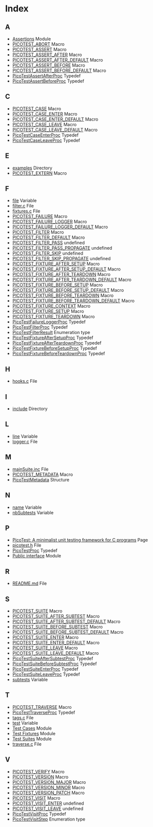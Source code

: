 # Index

## A

* [Assertions](group__assertions.md#group__assertions) Module
* [PICOTEST\_ABORT](picotest_8h.md#group__assertions_1ga62031fa5f6f86e517565b77a1fa37f59) Macro
* [PICOTEST\_ASSERT](picotest_8h.md#group__assertions_1gad71b76cf1173654acc95df79d1c7040b) Macro
* [PICOTEST\_ASSERT\_AFTER](picotest_8h.md#group__assertions_1gae6c0c62e54611c6d92a3a8b81545f934) Macro
* [PICOTEST\_ASSERT\_AFTER\_DEFAULT](picotest_8h.md#group__assertions_1gab1f1711109e4a8443a61c228194a6825) Macro
* [PICOTEST\_ASSERT\_BEFORE](picotest_8h.md#group__assertions_1gaa38b1a0014fe2ab172a5466f9031aafb) Macro
* [PICOTEST\_ASSERT\_BEFORE\_DEFAULT](picotest_8h.md#group__assertions_1ga331ef495337f7e2aae8be15cfd2a170a) Macro
* [PicoTestAssertAfterProc](picotest_8h.md#group__assertions_1ga9502bbfe9927766f12e8de83aa37b706) Typedef
* [PicoTestAssertBeforeProc](picotest_8h.md#group__assertions_1ga2011048ceed2457e95498573d0730eaf) Typedef

## C

* [PICOTEST\_CASE](picotest_8h.md#group__test__cases_1gadca8898d29eb42dde764ed83a5d9faf5) Macro
* [PICOTEST\_CASE\_ENTER](picotest_8h.md#group__test__cases_1gad1f702ab6600b04f66731d35bf38fc67) Macro
* [PICOTEST\_CASE\_ENTER\_DEFAULT](picotest_8h.md#group__test__cases_1ga4a4a1356f85b26cd29f2f7ae4c09cf91) Macro
* [PICOTEST\_CASE\_LEAVE](picotest_8h.md#group__test__cases_1ga4fd71dfed1ce3733b0d670c86b8d523a) Macro
* [PICOTEST\_CASE\_LEAVE\_DEFAULT](picotest_8h.md#group__test__cases_1ga5ff2295c5a324991c72a81bcfb949522) Macro
* [PicoTestCaseEnterProc](picotest_8h.md#group__test__cases_1ga0af0a0ec6d2bbee706b56fea6f60126e) Typedef
* [PicoTestCaseLeaveProc](picotest_8h.md#group__test__cases_1gacce6ae69ea5064e39e3c56915978609e) Typedef

## E

* [examples](dir_d28a4824dc47e487b107a5db32ef43c4.md#dir_d28a4824dc47e487b107a5db32ef43c4) Directory
* [PICOTEST\_EXTERN](picotest_8h.md#group__public__interface_1ga88033e8fb73d885670773cfc8ad1d024) Macro

## F

* [file](struct_pico_test_metadata.md#struct_pico_test_metadata_1a1e57db62ee1f5581d0f0bca333e21304) Variable
* [filter.c](filter_8c.md#filter_8c) File
* [fixtures.c](fixtures_8c.md#fixtures_8c) File
* [PICOTEST\_FAILURE](picotest_8h.md#group__assertions_1ga89a35f18021df570967bb707a8537f3b) Macro
* [PICOTEST\_FAILURE\_LOGGER](picotest_8h.md#group__public__interface_1gae4b2f943bef59bd05fb7a328a6c39d48) Macro
* [PICOTEST\_FAILURE\_LOGGER\_DEFAULT](picotest_8h.md#group__public__interface_1gaf08fabb517d01d11ce72614d1df51687) Macro
* [PICOTEST\_FILTER](picotest_8h.md#group__public__interface_1gabd82de0bec174d972151cd122a0a03ff) Macro
* [PICOTEST\_FILTER\_DEFAULT](picotest_8h.md#group__public__interface_1ga7dccbea985fb578ba6b7639fb66fc3ea) Macro
* [PICOTEST\_FILTER\_PASS](picotest_8h.md#group__public__interface_1ggaf5acf1a68605f6c8b758bae0224e03fca35508816a12c32e7ce536786e5ffc8d9) undefined
* [PICOTEST\_FILTER\_PASS\_PROPAGATE](picotest_8h.md#group__public__interface_1ggaf5acf1a68605f6c8b758bae0224e03fcaf2aa19fa3a0a1bc56585df626aa8e188) undefined
* [PICOTEST\_FILTER\_SKIP](picotest_8h.md#group__public__interface_1ggaf5acf1a68605f6c8b758bae0224e03fca0ee37a1cf8a2347fb3c42636dfb80b1c) undefined
* [PICOTEST\_FILTER\_SKIP\_PROPAGATE](picotest_8h.md#group__public__interface_1ggaf5acf1a68605f6c8b758bae0224e03fca487de7ecca4099ee737bd41a8d75ba75) undefined
* [PICOTEST\_FIXTURE\_AFTER\_SETUP](picotest_8h.md#group__fixtures_1ga679063021accc32a74c1e617ed68423f) Macro
* [PICOTEST\_FIXTURE\_AFTER\_SETUP\_DEFAULT](picotest_8h.md#group__fixtures_1ga8bfe212f7c3bed6d83be102510086012) Macro
* [PICOTEST\_FIXTURE\_AFTER\_TEARDOWN](picotest_8h.md#group__fixtures_1ga1a910236e326a942bc3a5be5c6013520) Macro
* [PICOTEST\_FIXTURE\_AFTER\_TEARDOWN\_DEFAULT](picotest_8h.md#group__fixtures_1ga667b954d1448d95e022451b8711e6abf) Macro
* [PICOTEST\_FIXTURE\_BEFORE\_SETUP](picotest_8h.md#group__fixtures_1gab6053367243af2ee7745bf35a3baaa4e) Macro
* [PICOTEST\_FIXTURE\_BEFORE\_SETUP\_DEFAULT](picotest_8h.md#group__fixtures_1ga503733d3013e81575c72a1100437ccf0) Macro
* [PICOTEST\_FIXTURE\_BEFORE\_TEARDOWN](picotest_8h.md#group__fixtures_1gaf68cbda0bf19afd7994c2e0a15278f8d) Macro
* [PICOTEST\_FIXTURE\_BEFORE\_TEARDOWN\_DEFAULT](picotest_8h.md#group__fixtures_1ga11bbe6bcd529ac78264411add1275635) Macro
* [PICOTEST\_FIXTURE\_CONTEXT](picotest_8h.md#group__fixtures_1ga983cffc937dca4baa55f59afad404f03) Macro
* [PICOTEST\_FIXTURE\_SETUP](picotest_8h.md#group__fixtures_1ga1e98cba23391e13521100528ee1a2181) Macro
* [PICOTEST\_FIXTURE\_TEARDOWN](picotest_8h.md#group__fixtures_1ga0d887bdb08e22489fc3cf9fb28a35fd1) Macro
* [PicoTestFailureLoggerProc](picotest_8h.md#group__public__interface_1ga407922fa95d91c28651b93fbafe1d1bb) Typedef
* [PicoTestFilterProc](picotest_8h.md#group__public__interface_1gafc743c5aa3870900472bc701b3ad35a4) Typedef
* [PicoTestFilterResult](picotest_8h.md#group__public__interface_1gaf5acf1a68605f6c8b758bae0224e03fc) Enumeration type
* [PicoTestFixtureAfterSetupProc](picotest_8h.md#group__fixtures_1gae75749e42f2c93cfedae9220ad149e00) Typedef
* [PicoTestFixtureAfterTeardownProc](picotest_8h.md#group__fixtures_1gad1e2073b337cd5697af642ce44c98db4) Typedef
* [PicoTestFixtureBeforeSetupProc](picotest_8h.md#group__fixtures_1ga78ede622d468ebbe0bcc47698146ead9) Typedef
* [PicoTestFixtureBeforeTeardownProc](picotest_8h.md#group__fixtures_1ga154395391c0e95f5b08acaf38d2ef296) Typedef

## H

* [hooks.c](hooks_8c.md#hooks_8c) File

## I

* [include](dir_d44c64559bbebec7f509842c48db8b23.md#dir_d44c64559bbebec7f509842c48db8b23) Directory

## L

* [line](struct_pico_test_metadata.md#struct_pico_test_metadata_1a98c9bcbb6844cf75dd8005110b03887d) Variable
* [logger.c](logger_8c.md#logger_8c) File

## M

* [mainSuite.inc](main_suite_8inc.md#main_suite_8inc) File
* [PICOTEST\_METADATA](picotest_8h.md#group__public__interface_1gaa7f907387dd96cac614ad0dfe4cbb858) Macro
* [PicoTestMetadata](struct_pico_test_metadata.md#struct_pico_test_metadata) Structure

## N

* [name](struct_pico_test_metadata.md#struct_pico_test_metadata_1a253651ce46bc33b206c12787e8ccb166) Variable
* [nbSubtests](struct_pico_test_metadata.md#struct_pico_test_metadata_1a7dd93cc6b50428b9594d171c28a563c1) Variable

## P

* [PicoTest: A minimalist unit testing framework for C programs](indexpage.md#indexpage) Page
* [picotest.h](picotest_8h.md#picotest_8h) File
* [PicoTestProc](picotest_8h.md#group__public__interface_1ga824e8707dfbd1726aa15beb5f27b957a) Typedef
* [Public interface](group__public__interface.md#group__public__interface) Module

## R

* [README.md](_r_e_a_d_m_e_8md.md#_r_e_a_d_m_e_8md) File

## S

* [PICOTEST\_SUITE](picotest_8h.md#group__test__suites_1ga7a9c873e5e377bd88fcc4849689c1e6f) Macro
* [PICOTEST\_SUITE\_AFTER\_SUBTEST](picotest_8h.md#group__test__suites_1gaab4493d86071cc9263827bf9a05a3b24) Macro
* [PICOTEST\_SUITE\_AFTER\_SUBTEST\_DEFAULT](picotest_8h.md#group__test__suites_1ga0aa7b03502294fee8f3e5b4951027145) Macro
* [PICOTEST\_SUITE\_BEFORE\_SUBTEST](picotest_8h.md#group__test__suites_1ga5a49439f633f383f0bb3d2a6e700d464) Macro
* [PICOTEST\_SUITE\_BEFORE\_SUBTEST\_DEFAULT](picotest_8h.md#group__test__suites_1gab5b747836950016e04544e29879f3da3) Macro
* [PICOTEST\_SUITE\_ENTER](picotest_8h.md#group__test__suites_1gae569b3a4f05ebefc297411072e505fd3) Macro
* [PICOTEST\_SUITE\_ENTER\_DEFAULT](picotest_8h.md#group__test__suites_1ga50f13419afbe35f17150bacd7a906838) Macro
* [PICOTEST\_SUITE\_LEAVE](picotest_8h.md#group__test__suites_1ga2ce5e2f78882e9f26067dc4ca9d0570c) Macro
* [PICOTEST\_SUITE\_LEAVE\_DEFAULT](picotest_8h.md#group__test__suites_1gaf24c1f7c243e1990463aea4fbd4d5324) Macro
* [PicoTestSuiteAfterSubtestProc](picotest_8h.md#group__test__suites_1ga80efec0204108859c9ececa3921f6f76) Typedef
* [PicoTestSuiteBeforeSubtestProc](picotest_8h.md#group__test__suites_1gade4d2a7d8a611ca76c675607529a3edb) Typedef
* [PicoTestSuiteEnterProc](picotest_8h.md#group__test__suites_1ga881ee23cced7bc4df9427409dcb55254) Typedef
* [PicoTestSuiteLeaveProc](picotest_8h.md#group__test__suites_1gabc6f39019f0cde9f04812785aceaab09) Typedef
* [subtests](struct_pico_test_metadata.md#struct_pico_test_metadata_1a543874ce98d5f3516e4e5bda6f4e61a3) Variable

## T

* [PICOTEST\_TRAVERSE](picotest_8h.md#group__public__interface_1gaee8202c2543c7fb59fa08aec75b6cc63) Macro
* [PicoTestTraverseProc](picotest_8h.md#group__public__interface_1ga0b6b1fbb66a2062b823d28026399d27b) Typedef
* [tags.c](tags_8c.md#tags_8c) File
* [test](struct_pico_test_metadata.md#struct_pico_test_metadata_1a3f209675beb238cc9a2caf31996c3388) Variable
* [Test Cases](group__test__cases.md#group__test__cases) Module
* [Test Fixtures](group__fixtures.md#group__fixtures) Module
* [Test Suites](group__test__suites.md#group__test__suites) Module
* [traverse.c](traverse_8c.md#traverse_8c) File

## V

* [PICOTEST\_VERIFY](picotest_8h.md#group__assertions_1gacd07b017f38d1e3ad784f369345357a2) Macro
* [PICOTEST\_VERSION](picotest_8h.md#group__public__interface_1ga1402f3301dff3f468aac77622f877f2d) Macro
* [PICOTEST\_VERSION\_MAJOR](picotest_8h.md#group__public__interface_1ga9ea29549254cbe44f25ef974d0458e57) Macro
* [PICOTEST\_VERSION\_MINOR](picotest_8h.md#group__public__interface_1ga6488c76f8a06a1a8222c2309b170bd1d) Macro
* [PICOTEST\_VERSION\_PATCH](picotest_8h.md#group__public__interface_1gafc9d1ab6d8cced95f3560c3a006d8005) Macro
* [PICOTEST\_VISIT](picotest_8h.md#group__public__interface_1ga84b8e9060ee56ca5c5b64da168ee7f6f) Macro
* [PICOTEST\_VISIT\_ENTER](picotest_8h.md#group__public__interface_1ggad78162429011bb689a76e91530ac7a22a2590077bf6aceab607a23c349140af25) undefined
* [PICOTEST\_VISIT\_LEAVE](picotest_8h.md#group__public__interface_1ggad78162429011bb689a76e91530ac7a22a70b432be5fb3de15623c7cb1562544d0) undefined
* [PicoTestVisitProc](picotest_8h.md#group__public__interface_1ga1ae925d603c838714097a508a19be99b) Typedef
* [PicoTestVisitStep](picotest_8h.md#group__public__interface_1gad78162429011bb689a76e91530ac7a22) Enumeration type